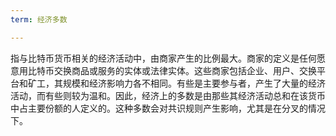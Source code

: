 ```yaml
---
term: 经济多数

---
```

指与比特币货币相关的经济活动中，由商家产生的比例最大。商家的定义是任何愿意用比特币交换商品或服务的实体或法律实体。这些商家包括企业、用户、交换平台和矿工，其规模和经济影响力各不相同。有些是主要参与者，产生了大量的经济活动，而有些则较为温和。因此，经济上的多数是由那些其经济活动总和在该货币中占主要份额的人定义的。这种多数会对共识规则产生影响，尤其是在分叉的情况下。